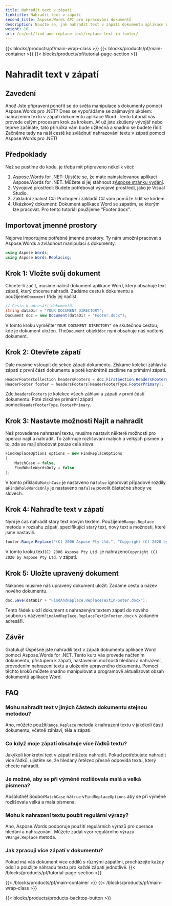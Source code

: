 ```yaml
---
title: Nahradit text v zápatí
linktitle: Nahradit text v zápatí
second_title: Aspose.Words API pro zpracování dokumentů
description: Naučte se, jak nahradit text v zápatí dokumentu aplikace Word pomocí Aspose.Words for .NET. Postupujte podle tohoto průvodce, abyste zvládli nahrazování textu pomocí podrobných příkladů.
weight: 10
url: /cs/net/find-and-replace-text/replace-text-in-footer/
---
```


{{< blocks/products/pf/main-wrap-class >}}
{{< blocks/products/pf/main-container >}}
{{< blocks/products/pf/tutorial-page-section >}}

# Nahradit text v zápatí

## Zavedení

Ahoj! Jste připraveni ponořit se do světa manipulace s dokumenty pomocí Aspose.Words pro .NET? Dnes se vypořádáme se zajímavým úkolem: nahrazením textu v zápatí dokumentu aplikace Word. Tento tutoriál vás provede celým procesem krok za krokem. Ať už jste zkušený vývojář nebo teprve začínáte, tato příručka vám bude užitečná a snadno se budete řídit. Začněme tedy na naší cestě ke zvládnutí nahrazování textu v zápatí pomocí Aspose.Words pro .NET!

## Předpoklady

Než se pustíme do kódu, je třeba mít připraveno několik věcí:

1.  Aspose.Words for .NET: Ujistěte se, že máte nainstalovanou aplikaci Aspose.Words for .NET. Můžete si jej stáhnout z[Aspose stránku vydání](https://releases.aspose.com/words/net/).
2. Vývojové prostředí: Budete potřebovat vývojové prostředí, jako je Visual Studio.
3. Základní znalost C#: Pochopení základů C# vám pomůže řídit se kódem.
4. Ukázkový dokument: Dokument aplikace Word se zápatím, se kterým lze pracovat. Pro tento tutoriál použijeme "Footer.docx".

## Importovat jmenné prostory

Nejprve importujme potřebné jmenné prostory. Ty nám umožní pracovat s Aspose.Words a zvládnout manipulaci s dokumenty.

```csharp
using Aspose.Words;
using Aspose.Words.Replacing;
```

## Krok 1: Vložte svůj dokument

 Chcete-li začít, musíme načíst dokument aplikace Word, který obsahuje text zápatí, který chceme nahradit. Zadáme cestu k dokumentu a použijeme`Document` třídy jej načíst.

```csharp
// Cesta k adresáři dokumentů.
string dataDir = "YOUR DOCUMENT DIRECTORY";
Document doc = new Document(dataDir + "Footer.docx");
```

 V tomto kroku vyměňte`"YOUR DOCUMENT DIRECTORY"` se skutečnou cestou, kde je dokument uložen. The`Document` objekt`doc` nyní obsahuje náš načtený dokument.

## Krok 2: Otevřete zápatí

Dále musíme vstoupit do sekce zápatí dokumentu. Získáme kolekci záhlaví a zápatí z první části dokumentu a poté konkrétně zacílíme na primární zápatí.

```csharp
HeaderFooterCollection headersFooters = doc.FirstSection.HeadersFooters;
HeaderFooter footer = headersFooters[HeaderFooterType.FooterPrimary];
```

 Zde,`headersFooters` je kolekce všech záhlaví a zápatí v první části dokumentu. Poté získáme primární zápatí pomocí`HeaderFooterType.FooterPrimary`.

## Krok 3: Nastavte možnosti Najít a nahradit

Než provedeme nahrazení textu, musíme nastavit některé možnosti pro operaci najít a nahradit. To zahrnuje rozlišování malých a velkých písmen a to, zda se mají shodovat pouze celá slova.

```csharp
FindReplaceOptions options = new FindReplaceOptions
{
    MatchCase = false,
    FindWholeWordsOnly = false
};
```

 V tomto příkladu`MatchCase` je nastaveno na`false` ignorovat případové rozdíly a`FindWholeWordsOnly` je nastaveno na`false` povolit částečné shody ve slovech.

## Krok 4: Nahraďte text v zápatí

 Nyní je čas nahradit starý text novým textem. Použijeme`Range.Replace` metodu v rozsahu zápatí, specifikující starý text, nový text a možnosti, které jsme nastavili.

```csharp
footer.Range.Replace("(C) 2006 Aspose Pty Ltd.", "Copyright (C) 2020 by Aspose Pty Ltd.", options);
```

 V tomto kroku text`(C) 2006 Aspose Pty Ltd.` je nahrazeno`Copyright (C) 2020 by Aspose Pty Ltd.` v zápatí.

## Krok 5: Uložte upravený dokument

Nakonec musíme náš upravený dokument uložit. Zadáme cestu a název nového dokumentu.

```csharp
doc.Save(dataDir + "FindAndReplace.ReplaceTextInFooter.docx");
```

 Tento řádek uloží dokument s nahrazeným textem zápatí do nového souboru s názvem`FindAndReplace.ReplaceTextInFooter.docx` v zadaném adresáři.

## Závěr

Gratuluji! Úspěšně jste nahradili text v zápatí dokumentu aplikace Word pomocí Aspose.Words for .NET. Tento kurz vás provede načtením dokumentu, přístupem k zápatí, nastavením možností hledání a nahrazení, provedením nahrazení textu a uložením upraveného dokumentu. Pomocí těchto kroků můžete snadno manipulovat a programově aktualizovat obsah dokumentů aplikace Word.

## FAQ

### Mohu nahradit text v jiných částech dokumentu stejnou metodou?
 Ano, můžete použít`Range.Replace` metoda k nahrazení textu v jakékoli části dokumentu, včetně záhlaví, těla a zápatí.

### Co když moje zápatí obsahuje více řádků textu?
Jakýkoli konkrétní text v zápatí můžete nahradit. Pokud potřebujete nahradit více řádků, ujistěte se, že hledaný řetězec přesně odpovídá textu, který chcete nahradit.

### Je možné, aby se při výměně rozlišovala malá a velká písmena?
 Absolutně! Soubor`MatchCase` na`true` v`FindReplaceOptions` aby se při výměně rozlišovala velká a malá písmena.

### Mohu k nahrazení textu použít regulární výrazy?
Ano, Aspose.Words podporuje použití regulárních výrazů pro operace hledání a nahrazování. Můžete zadat vzor regulárního výrazu v`Range.Replace` metoda.

### Jak zpracuji více zápatí v dokumentu?
Pokud má váš dokument více oddílů s různými zápatími, procházejte každý oddíl a použijte náhradu textu pro každé zápatí jednotlivě.
{{< /blocks/products/pf/tutorial-page-section >}}

{{< /blocks/products/pf/main-container >}}
{{< /blocks/products/pf/main-wrap-class >}}

{{< blocks/products/products-backtop-button >}}
